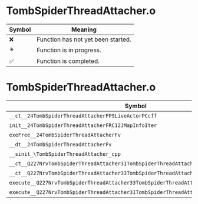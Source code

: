 # TombSpiderThreadAttacher.o
| Symbol | Meaning 
| ------------- | ------------- 
| :x: | Function has not yet been started. 
| :eight_pointed_black_star: | Function is in progress. 
| :white_check_mark: | Function is completed. 


# TombSpiderThreadAttacher.o
| Symbol | Decompiled? |
| ------------- | ------------- |
| `__ct__24TombSpiderThreadAttacherFP9LiveActorPCcff` | :x: |
| `init__24TombSpiderThreadAttacherFRC12JMapInfoIter` | :x: |
| `exeFree__24TombSpiderThreadAttacherFv` | :x: |
| `__dt__24TombSpiderThreadAttacherFv` | :x: |
| `__sinit_\TombSpiderThreadAttacher_cpp` | :x: |
| `__ct__Q227NrvTombSpiderThreadAttacher31TombSpiderThreadAttacherNrvFreeFv` | :x: |
| `__ct__Q227NrvTombSpiderThreadAttacher33TombSpiderThreadAttacherNrvAttachFv` | :x: |
| `execute__Q227NrvTombSpiderThreadAttacher33TombSpiderThreadAttacherNrvAttachCFP5Spine` | :x: |
| `execute__Q227NrvTombSpiderThreadAttacher31TombSpiderThreadAttacherNrvFreeCFP5Spine` | :x: |
